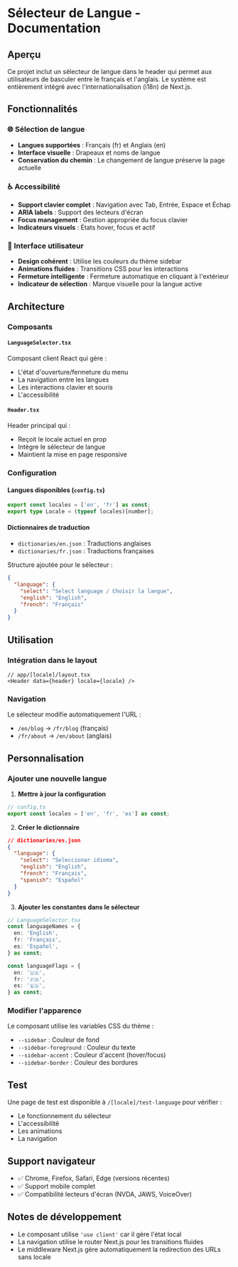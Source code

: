 # Sélecteur de Langue - Documentation

## Aperçu

Ce projet inclut un sélecteur de langue dans le header qui permet aux utilisateurs de basculer entre le français et l'anglais. Le système est entièrement intégré avec l'internationalisation (i18n) de Next.js.

## Fonctionnalités

### 🌐 Sélection de langue

- **Langues supportées** : Français (fr) et Anglais (en)
- **Interface visuelle** : Drapeaux et noms de langue
- **Conservation du chemin** : Le changement de langue préserve la page actuelle

### ♿ Accessibilité

- **Support clavier complet** : Navigation avec Tab, Entrée, Espace et Échap
- **ARIA labels** : Support des lecteurs d'écran
- **Focus management** : Gestion appropriée du focus clavier
- **Indicateurs visuels** : États hover, focus et actif

### 🎨 Interface utilisateur

- **Design cohérent** : Utilise les couleurs du thème sidebar
- **Animations fluides** : Transitions CSS pour les interactions
- **Fermeture intelligente** : Fermeture automatique en cliquant à l'extérieur
- **Indicateur de sélection** : Marque visuelle pour la langue active

## Architecture

### Composants

#### `LanguageSelector.tsx`

Composant client React qui gère :

- L'état d'ouverture/fermeture du menu
- La navigation entre les langues
- Les interactions clavier et souris
- L'accessibilité

#### `Header.tsx`

Header principal qui :

- Reçoit le locale actuel en prop
- Intègre le sélecteur de langue
- Maintient la mise en page responsive

### Configuration

#### Langues disponibles (`config.ts`)

```typescript
export const locales = ['en', 'fr'] as const;
export type Locale = (typeof locales)[number];
```

#### Dictionnaires de traduction

- `dictionaries/en.json` : Traductions anglaises
- `dictionaries/fr.json` : Traductions françaises

Structure ajoutée pour le sélecteur :

```json
{
  "language": {
    "select": "Select language / Choisir la langue",
    "english": "English",
    "french": "Français"
  }
}
```

## Utilisation

### Intégration dans le layout

```tsx
// app/[locale]/layout.tsx
<Header data={header} locale={locale} />
```

### Navigation

Le sélecteur modifie automatiquement l'URL :

- `/en/blog` → `/fr/blog` (français)
- `/fr/about` → `/en/about` (anglais)

## Personnalisation

### Ajouter une nouvelle langue

1. **Mettre à jour la configuration**

```typescript
// config.ts
export const locales = ['en', 'fr', 'es'] as const;
```

2. **Créer le dictionnaire**

```json
// dictionaries/es.json
{
  "language": {
    "select": "Seleccionar idioma",
    "english": "English",
    "french": "Français",
    "spanish": "Español"
  }
}
```

3. **Ajouter les constantes dans le sélecteur**

```typescript
// LanguageSelector.tsx
const languageNames = {
  en: 'English',
  fr: 'Français',
  es: 'Español',
} as const;

const languageFlags = {
  en: '🇺🇸',
  fr: '🇫🇷',
  es: '🇪🇸',
} as const;
```

### Modifier l'apparence

Le composant utilise les variables CSS du thème :

- `--sidebar` : Couleur de fond
- `--sidebar-foreground` : Couleur du texte
- `--sidebar-accent` : Couleur d'accent (hover/focus)
- `--sidebar-border` : Couleur des bordures

## Test

Une page de test est disponible à `/[locale]/test-language` pour vérifier :

- Le fonctionnement du sélecteur
- L'accessibilité
- Les animations
- La navigation

## Support navigateur

- ✅ Chrome, Firefox, Safari, Edge (versions récentes)
- ✅ Support mobile complet
- ✅ Compatibilité lecteurs d'écran (NVDA, JAWS, VoiceOver)

## Notes de développement

- Le composant utilise `'use client'` car il gère l'état local
- La navigation utilise le router Next.js pour les transitions fluides
- Le middleware Next.js gère automatiquement la redirection des URLs sans locale
